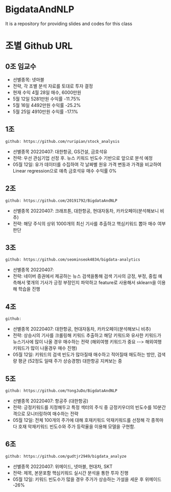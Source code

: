 # BigdataAndNLP
It is a repository for providing slides and codes for this class

# 조별 Github URL

## 0조 임교수
 - 선별종목: 넷마블
 - 전략, 각 조별 분석 자료를 토대로 투자 결정
 - 현재 수익 4월 28일 매수, 6000만원 
 - 5월 12일 5281만원 수익률 -11.75%
 - 5월 16일 4492만원 수익률 -25.2%
 - 5월 25일 4910만원 수익률 -17.1%


## 1조
 ```github: https://github.com/ruripian/stock_analysis```
 - 선별종목 20220407: 대한항공, GS건설, 금호석유
 - 전략: 우선 관심기업 선정 후. 뉴스 키워드 빈도수 기반으로 앞으로 분석 예정
 - 05월 12일: 유가 데이터를 수집하여 각 날짜별 원유 가격 변동과 가격을 비교하여 Linear regression으로 얘측 금호석유 매수 수익률 0%

## 2조
 ```github: https://github.com/20191792/BigdataAndNLP```
  - 선별종목 20220407: 크래프톤, 대한항공, 현대자동차, 카카오페이(분석해보니 비추)
  - 전략: 해당 주식의 상위 1000개의 최신 기사를 추출하고 핵심키워드 뽑아 매수 여부 판단

## 3조
 ```github: https://github.com/seominseok4834/bigdata-analytics```
  - 선별종목 20220407: 
  - 전략: 네이버 증권에서 제공하는 뉴스 검색을통해 검색 기사의 긍정, 부정, 중립 예측해서 몇개의 기사가 긍정 부정인지 파악하고 feature로 사용해서 sklearn을 이용해 학습을 진행

## 4조
 ```github:```
 - 선별종목 20220407: 대한항공, 현대자동차, 카카오페이(분석해보니 비추)
 - 전략: 상승시의 기사를 크롤링해 키워드 추출하고 해당 키워드와 유사한 키워드가 뉴스기사에 많이 나올 경우 매수하는 전략 (해외여행 키워드가 중요 --> 해외여행 키워드가 많이 나올경우 매수 진행) 
 - 05월 12일: 키워드의 검색 빈도가 많아질때 매수하고 적어질때 매도하는 방안, 검색량 평균 (52정도 일때 주가 상승경향) 대한항공 지켜보는 중

## 5조
 ```github: https://github.com/YongJuDo/BigdataAndNLP```
 - 선별종목 20220407: 항공주 (대한항공)
 - 전략: 긍정키워드를 지정해두고 특정 섹터의 주식 중 긍정키우더의 빈도수를 10분간격으로 모니터링하여 매수하는 전략
 - 05월 12일: 전체 100개의 주가에 대해 호재키워드 악재키워드를 선정해 각 종목마다 호재 악재키워드 빈도수와 주가 등락율을 이용해 모델을 구현함.

## 6조 
 ```github: https://github.com/gudtjr2949/bigdata_analyze```
 - 선별종목 20220407: 위메이드, 넷마블, 현대차, SKT
 - 전략: 제목, 본문포함 핵심키워드 실시간 분석을 통한 투자 진행
 - 05월 12일: 키워드 빈도수가 많을 경우 주가가 상승하는 가설을 세운 후  위메이드  -26%


